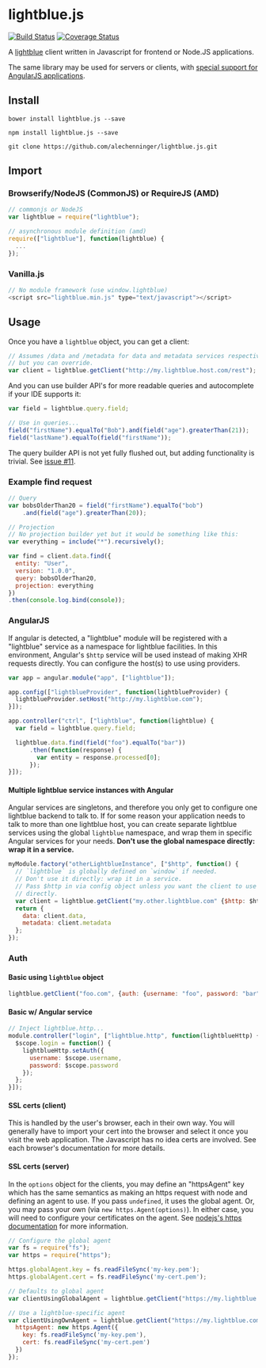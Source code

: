 # lightblue.js
[![Build Status](https://travis-ci.org/alechenninger/lightblue.js.svg?branch=master)](https://travis-ci.org/alechenninger/lightblue.js)
[![Coverage Status](https://coveralls.io/repos/alechenninger/lightblue.js/badge.svg)](https://coveralls.io/r/alechenninger/lightblue.js)

A [lightblue](http://lightblue.io) client written in Javascript for frontend or
Node.JS applications.

The same library may be used for servers or clients, with [special support for
AngularJS applications](#angularjs).

## Install

`bower install lightblue.js --save`

`npm install lightblue.js --save`

`git clone https://github.com/alechenninger/lightblue.js.git`

## Import

### Browserify/NodeJS (CommonJS) or RequireJS (AMD)

```js
// commonjs or NodeJS
var lightblue = require("lightblue");

// asynchronous module definition (amd)
require(["lightblue"], function(lightblue) {
  ...
});
```

### Vanilla.js

```javascript
// No module framework (use window.lightblue)
<script src="lightblue.min.js" type="text/javascript"></script>
```

## Usage
Once you have a `lightblue` object, you can get a client:

```js
// Assumes /data and /metadata for data and metadata services respectively,
// but you can override.
var client = lightblue.getClient("http://my.lightblue.host.com/rest");
```

And you can use builder API's for more readable queries and autocomplete if your
IDE supports it:

```js
var field = lightblue.query.field;

// Use in queries...
field("firstName").equalTo("Bob").and(field("age").greaterThan(21));
field("lastName").equalTo(field("firstName"));
```

The query builder API is not yet fully flushed out, but adding functionality is
trivial. See [issue #11](https://github.com/alechenninger/lightblue.js/issues/11).

### Example find request

```javascript
// Query
var bobsOlderThan20 = field("firstName").equalTo("bob")
    .and(field("age").greaterThan(20));

// Projection
// No projection builder yet but it would be something like this:
var everything = include("*").recursively();

var find = client.data.find({
  entity: "User",
  version: "1.0.0",
  query: bobsOlderThan20,
  projection: everything
})
.then(console.log.bind(console));
```

### AngularJS
If angular is detected, a "lightblue" module will be registered with a
"lightblue" service as a namespace for lightblue facilities. In this
environment, Angular's `$http` service will be used instead of making XHR
requests directly. You can configure the host(s) to use using providers.

```js
var app = angular.module("app", ["lightblue"]);

app.config(["lightblueProvider", function(lightblueProvider) {
  lightblueProvider.setHost("http://my.lightblue.com");
}]);

app.controller("ctrl", ["lightblue", function(lightblue) {
  var field = lightblue.query.field;

  lightblue.data.find(field("foo").equalTo("bar"))
      .then(function(response) {
        var entity = response.processed[0];
      });
}]);
```

#### Multiple lightblue service instances with Angular

Angular services are singletons, and therefore you only get to configure one
lightblue backend to talk to. If for some reason your application needs to talk
to more than one lightblue host, you can create separate lightblue services
using the global `lightblue` namespace, and wrap them in specific Angular
services for your needs. **Don't use the global namespace directly: wrap it in a
service.**

```js
myModule.factory("otherLightblueInstance", ["$http", function() {
  // `lightblue` is globally defined on `window` if needed.
  // Don't use it directly: wrap it in a service.
  // Pass $http in via config object unless you want the client to use XHR
  // directly.
  var client = lightblue.getClient("my.other.lightblue.com" {$http: $http});
  return {
    data: client.data,
    metadata: client.metadata
  };
});
```

### Auth

#### Basic using `lightblue` object
```js
lightblue.getClient("foo.com", {auth: {username: "foo", password: "bar"}});
```

#### Basic w/ Angular service
```js
// Inject lightblue.http...
module.controller("login", ["lightblue.http", function(lightblueHttp) {
  $scope.login = function() {
    lightblueHttp.setAuth({
      username: $scope.username,
      password: $scope.password
    });
  };
}]);
```

#### SSL certs (client)
This is handled by the user's browser, each in their own way. You will generally
have to import your cert into the browser and select it once you visit the web
application. The Javascript has no idea certs are involved. See each browser's
documentation for more details.

#### SSL certs (server)
In the `options` object for the clients, you may define an "httpsAgent" key
which has the same semantics as making an https request with node and defining
an agent to use. If you pass `undefined`, it uses the global agent. Or, you may
pass your own (via `new https.Agent(options)`). In either case, you will need to
configure your certificates on the agent. See [nodejs's https documentation][1]
for more information.

[1]: https://nodejs.org/api/https.html#https_https_request_options_callback

```js
// Configure the global agent
var fs = require("fs");
var https = require("https");

https.globalAgent.key = fs.readFileSync('my-key.pem');
https.globalAgent.cert = fs.readFileSync('my-cert.pem');

// Defaults to global agent
var clientUsingGlobalAgent = lightblue.getClient("https://my.lightblue.com");

// Use a lightblue-specific agent
var clientUsingOwnAgent = lightblue.getClient("https://my.lightblue.com", {
  httpsAgent: new https.Agent({
    key: fs.readFileSync('my-key.pem'),
    cert: fs.readFileSync('my-cert.pem')
  })
});
```

